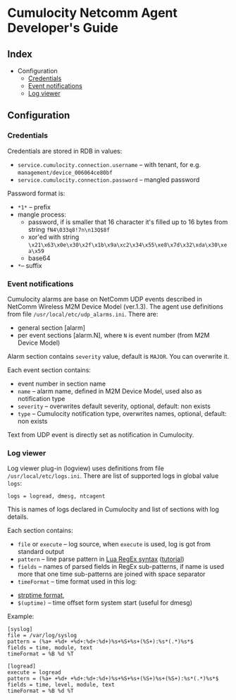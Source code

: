 # Cumulocity Netcomm Agent Developer's Guide

## Index
* Configuration
    * [Credentials](#markdown-header-credentials)
    * [Event notifications](#markdown-header-event-notifications)
    * [Log viewer](#markdown-header-log-viewer)


## Configuration

### Credentials

Credentials are stored in RDB in values:

* `service.cumulocity.connection.username` – with tenant, for e.g. `management/device_006064ce80bf`
* `service.cumulocity.connection.password` – mangled password

Password format is:

* `*1*` – prefix
* mangle process:
    * password, if is smaller that 16 character it's filled up to 16 bytes from string `fN4\033q8!7n\n13Q$8f`
    * xor'ed with string `\x21\x63\x0e\x30\x2f\x1b\x9a\xc2\x34\x55\xe8\x7d\x32\xda\x30\xea\x59`
    * base64
* `*`– suffix



### Event notifications

Cumulocity alarms are base on NetComm UDP events described in NetComm Wireless M2M Device Model (ver.1.3).
The agent use definitions from file `/usr/local/etc/udp_alarms.ini`. There are:

* general section \[alarm\]
* per event sections \[alarm.N\], where `N` is event number (from M2M Device Model)

Alarm section contains `severity` value, default is `MAJOR`. You can overwrite  it.

Each event section contains:

* event number in section name
* `name` – alarm name, defined in M2M Device Model, used also as notification type
* `severity` – overwrites default severity, optional, default: non exists
* `type`  – Cumulocity notification type, overwrites names, optional, default: non exists

Text from UDP event is directly set as notification in Cumulocity.


### Log viewer

Log viewer plug-in (logview) uses definitions from file `/usr/local/etc/logs.ini`.
There are list of supported logs in global value `logs`:

    logs = logread, dmesg, ntcagent

This is names of logs declared in Cumulocity and list of sections with log details.

Each section contains:

* `file` or `execute` – log source, when `execute` is used, log is got from standard output
* `pattern` – line parse pattern in [Lua RegEx syntax](http://lua-users.org/wiki/PatternsTutorial) ([tutorial](http://lua-users.org/wiki/PatternsTutorial))
* `fields` – names of parsed fields in RegEx sub-patterns, if name is used more that one time sub-patterns are joined with space separator
* `timeFormat` – time format used in this log:
 - [strptime format](http://man7.org/linux/man-pages/man3/strptime.3.html),
 - `$(uptime)` – time offset form system start (useful for dmesg)

Example:

```
[syslog]
file = /var/log/syslog
pattern = (%a+ +%d+ +%d+:%d+:%d+)%s+%S+%s+(%S+):%s*(.*)%s*$
fields = time, module, text
timeFormat = %B %d %T
```
```
[logread]
execute = logread
pattern = (%a+ +%d+ +%d+:%d+:%d+)%s+%S+%s+(%S+)%s+(%S+):%s*(.*)%s*$
fields = time, level, module, text
timeFormat = %B %d %T
```
